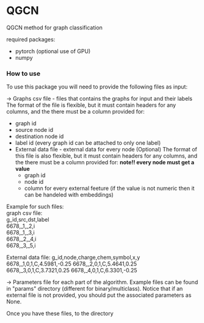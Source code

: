 # QGCN

QGCN method for graph classification

required packages:
- pytorch (optional use of GPU)
- numpy

### How to use 
To use this package you will need to provide the following files as input:

-> Graphs csv file - files that contains the graphs for input and their labels
  The format of the file is flexible, but it must contain headers for any columns, and the there must be a column provided for:
  - graph id
  - source node id
  - destination node id
  - label id (every graph id can be attached to only one label)
- External data file - external data for every node (Optional)
    The format of this file is also flexible, but it must contain headers for any columns, and the there must be a column provided for:
    **note!! every node must get a value**
    - graph id
    - node id
    - column for every external feeture (if the value is not numeric then it can be handeled with embeddings)
<p>   
Example for such files: <br>
graph csv file: <br>
g_id,src,dst,label <br>
6678,_1,_2,i <br>
6678,_1,_3,i <br>
6678,_2,_4,i <br>
6678,_3,_5,i

External data file:
g_id,node,charge,chem,symbol,x,y
6678,_1,0,1,C,4.5981,-0.25
6678,_2,0,1,C,5.4641,0.25
6678,_3,0,1,C,3.7321,0.25
6678,_4,0,1,C,6.3301,-0.25

-> Parameters file for each part of the algorithm. Example files can be found in "params" directory (different for binary/multiclass). Notice that if an external file is not 
provided, you should put the associated parameters as None.

Once you have these files, to the directory 
